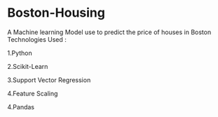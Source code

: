 # Boston-Housing
 A Machine learning Model use to predict the price of houses in Boston
 Technologies Used : 
 
  1.Python
  
  2.Scikit-Learn
  
  3.Support Vector Regression
  
  4.Feature Scaling
  
  4.Pandas
